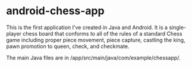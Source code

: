 # android-chess-app

This is the first application I've created in Java and Android. It is a single-player chess board that conforms to all of the rules of a standard Chess game including proper piece movement, piece capture, castling the king, pawn promotion to queen, check, and checkmate. 

The main Java files are in /app/src/main/java/com/example/chessapp/.
